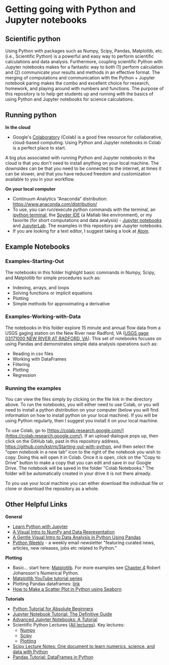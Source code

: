 # Getting going with Python and Jupyter notebooks

## Scientific python

Using Python with packages such as Numpy, Scipy, Pandas, Matplotlib, etc. (i.e., Scientific Python) is a powerful and easy way to perform scientific calculations and data analysis. Furthermore, coupling scientific Python with Jupyter notebooks makes for a fantastic way to both (1) perform calculation and (2) communicate your results and methods in an effective format. The merging of computations and communication with the Python + Jupyter notebook paring makes the combo and excellent choice for research, homework, and playing around with numbers and functions. The purpose of this repository is to help get students up and running with the basics of using Python and Jupyter notebooks for science calculations.

## Running python

**In the cloud**

* Google's [Colaboratory](https://colab.research.google.com/notebooks/welcome.ipynb) (Colab) is a good free resource for collaborative, cloud-based computing. Using Python and Jupyter notebooks in Colab is a perfect place to start.

A big plus associated with running Python and Jupyter notebooks in the cloud is that you don't need to install anything on your local machine. The downsides can be that you need to be connected to the internet, at times it can be slower, and that you have reduced freedom and customization available to you in your workflow.

**On your local computer**

* Continuum Analytics “Anaconda” distribution: https://www.anaconda.com/distribution/
* To use, you can run/execute python commands with the terminal, an [ipython terminal][2], the [Spyder IDE][3] (a Matlab like environment), or my favorite (for short computations and data analysis) - [Jupyter notebooks][4] and [JupyterLab][5]. The examples in this repository are Jupyter notebooks.
* If you are looking for a text editor, I suggest taking a look at [Atom][6].

## Example Notebooks

### Examples-Starting-Out

The notebooks in this folder highlight basic commands in Numpy, Scipy, and Matplotlib for simple procedures such as:
* Indexing, arrays, and loops
* Solving functions or implicit equations
* Plotting
* Simple methods for approximating a derivative

### Examples-Working-with-Data

The notebooks in this folder explore 15 minute and annual flow data from a USGS gaging station on the New River near Radford, VA ([USGS gage 03171000 NEW RIVER AT RADFORD, VA](https://waterdata.usgs.gov/nwis/uv?site_no=03171000)). This set of notebooks focuses on using Pandas and demonstrates simple data analysis operations such as:
* Reading in csv files
* Working with DataFrames
* Filtering
* Plotting
* Regression

### Running the examples

You can view the files simply by clicking on the file link in the directory above. To run the notebooks, you will either need to use Colab, or you will need to install a python distribution on your computer (below you will find information on how to install python on your local machine). If you will be using Python regularly, then I suggest you install it on your local machine.

To use Colab, go to [https://colab.research.google.com/](https://colab.research.google.com/). If an upload dialogue pops up, then click on the GitHub tab, past in this repository address, https://github.com/kstrm/Starting-out-with-python, and then select the "open notebook in a new tab" icon to the right of the notebook you wish to copy. Doing this will open it in Colab. Once it is open, click on the "Copy to Drive" button to make a copy that you can edit and save in our Google Drive. The notebook will be saved in the folder "Colab Notebooks." The folder will be automatically created in your drive it is not there already.

To you use your local machine you can either download the individual file or clone or download the repository as a whole.

## Other Helpful Links

**General**

- [Learn Python with Jupyter](https://www.learnpythonwithjupyter.com/)
- [A Visual Intro to NumPy and Data Representation](https://jalammar.github.io/visual-numpy/)
- [A Gentle Visual Intro to Data Analysis in Python Using Pandas](https://jalammar.github.io/gentle-visual-intro-to-data-analysis-python-pandas/)
- [Python Weekly][23] - a weekly email newsletter "featuring curated news, articles, new releases, jobs etc related to Python."

**Plotting**

* Basic… start here: [Matplotlib][10]. For more examples see [Chapter 4][11] Robert Johansson's Numerical Python.
* [Matplotlib YouTube tutorial series](https://pythonweekly.us2.list-manage.com/track/click?u=e2e180baf855ac797ef407fc7&id=02db959750&e=510e6adfe6)
* Plotting Pandas dataframes: [link][13]
* [How to Make a Scatter Plot in Python using Seaborn](https://www.marsja.se/how-to-make-a-scatter-plot-in-python-using-seaborn/)

**Tutorials**
* [Python Tutorial for Absolute Beginners][14]
* [Jupyter Notebook Tutorial: The Definitive Guide][15]
* [Advanced Jupyter Notebooks: A Tutorial](https://www.dataquest.io/blog/advanced-jupyter-notebooks-tutorial/)
* Scientific Python Lectures ([All lectures][16]). Key lectures:
	* [Numpy][17]
	* [Scipy][18]
	* [Plotting][19]
* [Scipy Lecture Notes: One document to learn numerics, science, and data with Python][20]
* [Pandas Tutorial: DataFrames in Python][21]

[1]:	https://cocalc.com
[2]:	http://ipython.org/
[3]:	https://www.spyder-ide.org/
[4]:	http://jupyter.org/
[5]:	https://jupyterlab.readthedocs.io/en/stable/
[6]:	https://atom.io/
[7]:	http://nbviewer.jupyter.org/
[8]:	http://nbviewer.jupyter.org/github/kstrm/Starting-out-with-python/blob/master/03c%20Derivatives-Boken.ipynb
[9]:	http://nbviewer.jupyter.org/
[10]:	https://github.com/jrjohansson/scientific-python-lectures/blob/master/Lecture-4-Matplotlib.ipynb
[11]:	https://github.com/jrjohansson/numerical-python-book-code/blob/master/ch04-code-listing.ipynb
[13]:	http://pandas.pydata.org/pandas-docs/stable/visualization.html
[14]:	http://stackabuse.com/python-tutorial-for-absolute-beginners/
[15]:	https://www.datacamp.com/community/tutorials/tutorial-jupyter-notebook#gs.A793bLk
[16]:	https://github.com/jrjohansson/scientific-python-lectures
[17]:	http://nbviewer.jupyter.org/github/jrjohansson/scientific-python-lectures/blob/master/Lecture-2-Numpy.ipynb
[18]:	http://nbviewer.jupyter.org/github/jrjohansson/scientific-python-lectures/blob/master/Lecture-3-Scipy.ipynb
[19]:	https://github.com/jrjohansson/scientific-python-lectures/blob/master/Lecture-4-Matplotlib.ipynb
[20]:	http://www.scipy-lectures.org
[21]:	https://www.datacamp.com/community/tutorials/pandas-tutorial-dataframe-python#gs.D1109lg
[23]:	https://www.pythonweekly.com
